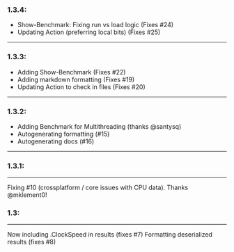 ### 1.3.4:
* Show-Benchmark: Fixing run vs load logic (Fixes #24)
* Updating Action (preferring local bits) (Fixes #25)
---

### 1.3.3:
* Adding Show-Benchmark (Fixes #22)
* Adding markdown formatting (Fixes #19)
* Updating Action to check in files (Fixes #20)
---

### 1.3.2:
* Adding Benchmark for Multithreading (thanks @santysq)
* Autogenerating formatting (#15)
* Autogenerating docs (#16)
---

### 1.3.1:
---
Fixing #10 (crossplatform / core issues with CPU data).   Thanks @mklement0!

### 1.3:
---
Now including .ClockSpeed in results (fixes #7)
Formatting deserialized results (fixes #8)


